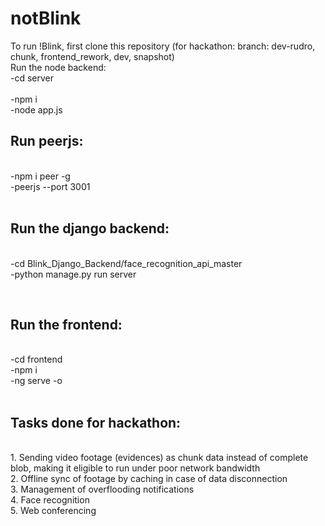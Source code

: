 # notBlink

To run !Blink, first clone this repository (for hackathon: branch: dev-rudro, chunk, frontend_rework, dev, snapshot)
<br>Run the node backend: <br>
-cd server <br>
<br>-npm i
<br>-node app.js
<br><h2>Run peerjs:</h2>
<br>-npm i peer -g
<br>-peerjs --port 3001
<br>
<br><h2>Run the django backend:</h2>
<br>-cd Blink_Django_Backend/face_recognition_api_master
<br>-python manage.py run server

<br><h2>Run the frontend:</h2>
<br>-cd frontend
<br>-npm i
<br>-ng serve -o
<br>
<br><h2>Tasks done for hackathon:</h2>
<br>1. Sending video footage (evidences) as chunk data instead of complete blob, making it eligible to run under poor network bandwidth
<br>2. Offline sync of footage by caching in case of data disconnection
<br>3. Management of overflooding notifications
<br>4. Face recognition
<br>5. Web conferencing

